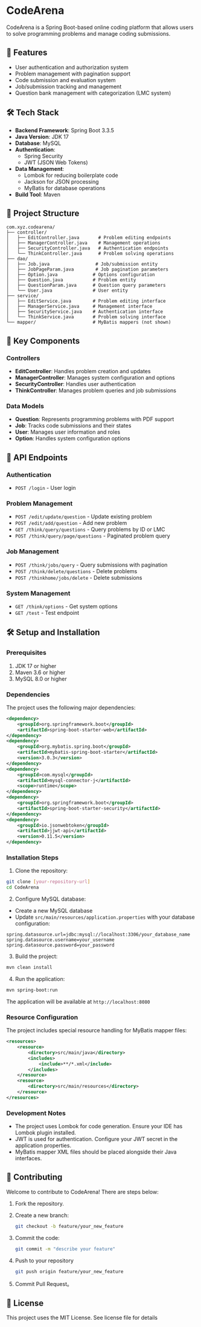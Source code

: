 # CodeArena

CodeArena is a Spring Boot-based online coding platform that allows users to solve programming problems and manage coding submissions.

## 🚀 Features

- User authentication and authorization system
- Problem management with pagination support
- Code submission and evaluation system
- Job/submission tracking and management
- Question bank management with categorization (LMC system)

## 🛠️ Tech Stack

- **Backend Framework**: Spring Boot 3.3.5
- **Java Version**: JDK 17
- **Database**: MySQL
- **Authentication**:
  - Spring Security
  - JWT (JSON Web Tokens)
- **Data Management**:
  - Lombok for reducing boilerplate code
  - Jackson for JSON processing
  - MyBatis for database operations
- **Build Tool**: Maven

## 📁 Project Structure

```
com.xyz.codearena/
├── controller/
│   ├── EditController.java       # Problem editing endpoints
│   ├── ManagerController.java    # Management operations
│   ├── SecurityController.java   # Authentication endpoints
│   └── ThinkController.java      # Problem solving operations
├── dao/
│   ├── Job.java                 # Job/submission entity
│   ├── JobPageParam.java        # Job pagination parameters
│   ├── Option.java             # Options configuration
│   ├── Question.java           # Problem entity
│   ├── QuestionParam.java      # Question query parameters
│   └── User.java               # User entity
├── service/
│   ├── EditService.java        # Problem editing interface
│   ├── ManagerService.java     # Management interface
│   ├── SecurityService.java    # Authentication interface
│   └── ThinkService.java       # Problem solving interface
└── mapper/                     # MyBatis mappers (not shown)
```

## 🔑 Key Components

### Controllers

- **EditController**: Handles problem creation and updates
- **ManagerController**: Manages system configuration and options
- **SecurityController**: Handles user authentication
- **ThinkController**: Manages problem queries and job submissions

### Data Models

- **Question**: Represents programming problems with PDF support
- **Job**: Tracks code submissions and their states
- **User**: Manages user information and roles
- **Option**: Handles system configuration options

## 🚦 API Endpoints

### Authentication

- `POST /login` - User login

### Problem Management

- `POST /edit/update/question` - Update existing problem
- `POST /edit/add/question` - Add new problem
- `GET /think/query/questions` - Query problems by ID or LMC
- `POST /think/query/page/questions` - Paginated problem query

### Job Management

- `POST /think/jobs/query` - Query submissions with pagination
- `POST /think/delete/questions` - Delete problems
- `POST /thinkhome/jobs/delete` - Delete submissions

### System Management

- `GET /think/options` - Get system options
- `GET /test` - Test endpoint

## 🛠️ Setup and Installation

### Prerequisites

1. JDK 17 or higher
2. Maven 3.6 or higher
3. MySQL 8.0 or higher

### Dependencies

The project uses the following major dependencies:

```xml
<dependency>
    <groupId>org.springframework.boot</groupId>
    <artifactId>spring-boot-starter-web</artifactId>
</dependency>
<dependency>
    <groupId>org.mybatis.spring.boot</groupId>
    <artifactId>mybatis-spring-boot-starter</artifactId>
    <version>3.0.3</version>
</dependency>
<dependency>
    <groupId>com.mysql</groupId>
    <artifactId>mysql-connector-j</artifactId>
    <scope>runtime</scope>
</dependency>
<dependency>
    <groupId>org.springframework.boot</groupId>
    <artifactId>spring-boot-starter-security</artifactId>
</dependency>
<dependency>
    <groupId>io.jsonwebtoken</groupId>
    <artifactId>jjwt-api</artifactId>
    <version>0.11.5</version>
</dependency>
```

### Installation Steps

1. Clone the repository:

```bash
git clone [your-repository-url]
cd CodeArena
```

2. Configure MySQL database:
  - Create a new MySQL database
  - Update `src/main/resources/application.properties` with your database configuration:

```properties
spring.datasource.url=jdbc:mysql://localhost:3306/your_database_name
spring.datasource.username=your_username
spring.datasource.password=your_password
```

3. Build the project:

```bash
mvn clean install
```

4. Run the application:

```bash
mvn spring-boot:run
```

The application will be available at `http://localhost:8080`

### Resource Configuration

The project includes special resource handling for MyBatis mapper files:

```xml
<resources>
    <resource>
        <directory>src/main/java</directory>
        <includes>
            <include>**/*.xml</include>
        </includes>
    </resource>
    <resource>
        <directory>src/main/resources</directory>
    </resource>
</resources>
```

### Development Notes

- The project uses Lombok for code generation. Ensure your IDE has Lombok plugin installed.
- JWT is used for authentication. Configure your JWT secret in the application properties.
- MyBatis mapper XML files should be placed alongside their Java interfaces.

## 🤝 Contributing

Welcome to contribute to CodeArena! There are steps below:

1. Fork the repository.

2. Create a new branch:

   ```bash
   git checkout -b feature/your_new_feature
   ```

3. Commit the code:

   ```bash
   git commit -m "describe your feature"
   ```

4. Push to your repository

   ```bash
   git push origin feature/your_new_feature
   ```

5. Commit Pull Request。

## 📝 License

This project uses the MIT License. See license file for details
